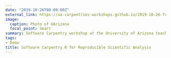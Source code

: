 ```yaml
---
date: "2019-10-26T00:00:00Z"
external_link: https://ua-carpentries-workshops.github.io/2019-10-26-Tucson/
image:
  caption: Photo of UArizona
  focal_point: Smart
summary: Software Carpentry workshop at the University of Arizona teaching the R for Reproducible Scientific Analysis workshop
tags:
- Demo
title: Software Carpentry R for Reproducible Scientific Analysis
---
```

